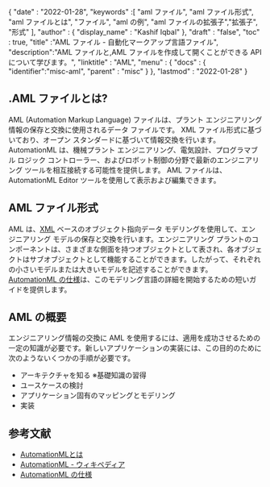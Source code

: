 {
  "date" : "2022-01-28",
  "keywords" :[ "aml ファイル", "aml ファイル形式", "aml ファイルとは", "ファイル", "aml の例", "aml ファイルの拡張子","拡張子", "形式" ],
  "author" : {
    "display_name" : "Kashif Iqbal"
},
  "draft" : "false",
  "toc" : true,
  "title" :"AML ファイル - 自動化マークアップ言語ファイル",
  "description":"AML ファイルと,AML ファイルを作成して開くことができる API について学びます。",
  "linktitle" : "AML",
  "menu" : {
    "docs" : {
      "identifier":"misc-aml",
      "parent" : "misc"
}
},
  "lastmod" : "2022-01-28"
}

## .AML ファイルとは?

AML (Automation Markup Language) ファイルは、プラント エンジニアリング情報の保存と交換に使用されるデータ ファイルです。 XML ファイル形式に基づいており、オープン スタンダードに基づいて情報交換を行います。 AutomationML は、機械プラント エンジニアリング、電気設計、プログラマブル ロジック コントローラー、およびロボット制御の分野で最新のエンジニアリング ツールを相互接続する可能性を提供します。 AML ファイルは、AutomationML Editor ツールを使用して表示および編集できます。

## AML ファイル形式

AML は、[XML](/web/xml/) ベースのオブジェクト指向データ モデリングを使用して、エンジニアリング モデルの保存と交換を行います。エンジニアリング プラントのコンポーネントは、さまざまな側面を持つオブジェクトとして表され、各オブジェクトはサブオブジェクトとして機能することができます。したがって、それぞれの小さいモデルまたは大きいモデルを記述することができます。 [AutomationML の仕様](https://www.automationml.org/about-automationml/specifications/)は、このモデリング言語の詳細を開始するための短いガイドを提供します。

## AML の概要

エンジニアリング情報の交換に AML を使用するには、適用を成功させるための一定の知識が必要です。新しいアプリケーションの実装には、この目的のために次のようないくつかの手順が必要です。

* アーキテクチャを知る
※基礎知識の習得
* ユースケースの検討
* アプリケーション固有のマッピングとモデリング
* 実装

## 参考文献

* [AutomationMLとは](https://www.automationml.org/about-automationml/automationml/)
* [AutomationML - ウィキペディア](https://en.wikipedia.org/wiki/AutomationML)
* [AutomationML の仕様](https://www.automationml.org/about-automationml/specifications/)

